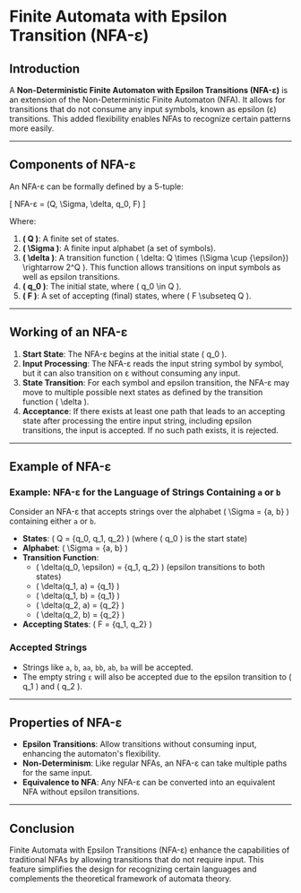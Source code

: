 # Finite Automata with Epsilon Transition (NFA-ε)

## Introduction

A **Non-Deterministic Finite Automaton with Epsilon Transitions (NFA-ε)** is an extension of the Non-Deterministic Finite Automaton (NFA). It allows for transitions that do not consume any input symbols, known as epsilon (ε) transitions. This added flexibility enables NFAs to recognize certain patterns more easily.

---

## Components of NFA-ε

An NFA-ε can be formally defined by a 5-tuple:

\[ NFA-ε = (Q, \Sigma, \delta, q_0, F) \]

Where:

1. **\( Q \)**: A finite set of states.
2. **\( \Sigma \)**: A finite input alphabet (a set of symbols).
3. **\( \delta \)**: A transition function \( \delta: Q \times (\Sigma \cup \{\epsilon\}) \rightarrow 2^Q \). This function allows transitions on input symbols as well as epsilon transitions.
4. **\( q_0 \)**: The initial state, where \( q_0 \in Q \).
5. **\( F \)**: A set of accepting (final) states, where \( F \subseteq Q \).

---

## Working of an NFA-ε

1. **Start State**: The NFA-ε begins at the initial state \( q_0 \).
2. **Input Processing**: The NFA-ε reads the input string symbol by symbol, but it can also transition on ε without consuming any input.
3. **State Transition**: For each symbol and epsilon transition, the NFA-ε may move to multiple possible next states as defined by the transition function \( \delta \).
4. **Acceptance**: If there exists at least one path that leads to an accepting state after processing the entire input string, including epsilon transitions, the input is accepted. If no such path exists, it is rejected.

---

## Example of NFA-ε

### Example: NFA-ε for the Language of Strings Containing `a` or `b`

Consider an NFA-ε that accepts strings over the alphabet \( \Sigma = \{a, b\} \) containing either `a` or `b`.

- **States**: \( Q = \{q_0, q_1, q_2\} \) (where \( q_0 \) is the start state)
- **Alphabet**: \( \Sigma = \{a, b\} \)
- **Transition Function**:
  - \( \delta(q_0, \epsilon) = \{q_1, q_2\} \)  (epsilon transitions to both states)
  - \( \delta(q_1, a) = \{q_1\} \)
  - \( \delta(q_1, b) = \{q_1\} \)
  - \( \delta(q_2, a) = \{q_2\} \)
  - \( \delta(q_2, b) = \{q_2\} \)
- **Accepting States**: \( F = \{q_1, q_2\} \)



### Accepted Strings
- Strings like `a`, `b`, `aa`, `bb`, `ab`, `ba` will be accepted.
- The empty string `ε` will also be accepted due to the epsilon transition to \( q_1 \) and \( q_2 \).

---

## Properties of NFA-ε

- **Epsilon Transitions**: Allow transitions without consuming input, enhancing the automaton's flexibility.
- **Non-Determinism**: Like regular NFAs, an NFA-ε can take multiple paths for the same input.
- **Equivalence to NFA**: Any NFA-ε can be converted into an equivalent NFA without epsilon transitions.

---

## Conclusion

Finite Automata with Epsilon Transitions (NFA-ε) enhance the capabilities of traditional NFAs by allowing transitions that do not require input. This feature simplifies the design for recognizing certain languages and complements the theoretical framework of automata theory.


